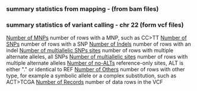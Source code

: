 ### summary statistics from mapping - (from bam files) 


### summary statistics of variant calling - chr 22 (form vcf files)  

 [Number of MNPs](img/SN-numberofMNPs.png) number of rows with a MNP, such as CC>TT
 [Number of SNPs](img/SN-numberofSNPs.png) number of rows with a SNP
 [Number of Indels](SN-numberofindels.png) number of rows with an indel
 [Number of multiallelic SNPs sites](SN-numberofmultiallelicSNPsites.png) number of rows with multiple alternate alleles, all SNPs
 [Number of multiallelic sites](SN-numberofmultiallelicsites.png) number of rows with multiple alternate alleles
 [Number of no-ALTs](SN-numberofno-ALTs.png) reference-only sites, ALT is either "." or identical to REF
 [Number of Others](SN-numberofothers.png) number of rows with other type, for example a symbolic allele or a complex substitution, such as ACT>TCGA
 [Number of Records](SN-numberofrecords.png) number of data rows in the VCF
